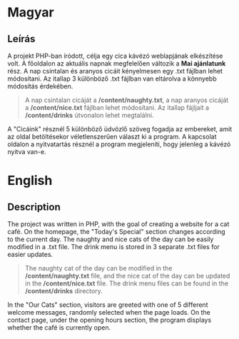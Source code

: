 # Magyar
## Leírás
A projekt PHP-ban íródott, célja egy cica kávézó weblapjának elkészítése volt.
A főoldalon az aktuális napnak megfelelően változik a __Mai ajánlatunk__ rész.
A nap csintalan és aranyos cicáit kényelmesen egy .txt fájlban lehet módosítani.
Az itallap 3 különböző .txt fájlban van eltárolva a könnyebb módosítás érdekében.

> A nap csintalan cicáját a __/content/**naughty.txt**__, a nap aranyos cicáját a __/content/**nice.txt**__ fájlban lehet módosítani.
> Az itallap fájljait a __/content/drinks__ útvonalon lehet megtalálni.

A "Cicáink" résznél 5 különböző üdvözlő szöveg fogadja az embereket, amit az oldal betöltésekor véletlenszerűen választ ki a program.
A kapcsolat oldalon a nyitvatartás résznél a program megjeleníti, hogy jelenleg a kávézó nyitva van-e.

# English
## Description
The project was written in PHP, with the goal of creating a website for a cat café.
On the homepage, the "Today's Special" section changes according to the current day.
The naughty and nice cats of the day can be easily modified in a .txt file.
The drink menu is stored in 3 separate .txt files for easier updates.

> The naughty cat of the day can be modified in the __/content/**naughty.txt**__ file, and the nice cat of the day can be updated in the __/content/**nice.txt**__ file.
> The drink menu files can be found in the __/content/drinks__ directory.

In the "Our Cats" section, visitors are greeted with one of 5 different welcome messages, randomly selected when the page loads.
On the contact page, under the opening hours section, the program displays whether the café is currently open.
